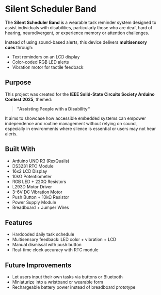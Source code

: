 # Silent Scheduler Band

The **Silent Scheduler Band** is a wearable task reminder system designed to assist individuals with disabilities, particularly those who are deaf, hard of hearing, neurodivergent, or experience memory or attention challenges.

Instead of using sound-based alerts, this device delivers **multisensory cues** through:

* Text reminders on an LCD display
* Color-coded RGB LED alerts
* Vibration motor for tactile feedback

## Purpose

This project was created for the **IEEE Solid-State Circuits Society Arduino Contest 2025**, themed:

> **"Assisting People with a Disability"**

It aims to showcase how accessible embedded systems can empower independence and routine management without relying on sound, especially in environments where silence is essential or users may not hear alerts.

## Built With

* Arduino UNO R3 (RexQualis)
* DS3231 RTC Module
* 16x2 LCD Display
* 10kΩ Potentiometer
* RGB LED + 220Ω Resistors
* L293D Motor Driver
* 3–6V DC Vibration Motor
* Push Button + 10kΩ Resistor
* Power Supply Module
* Breadboard + Jumper Wires

## Features

* Hardcoded daily task schedule
* Multisensory feedback: LED color + vibration + LCD
* Manual dismissal with push button
* Real-time clock accuracy with RTC module

## Future Improvements

* Let users input their own tasks via buttons or Bluetooth
* Miniaturize into a wristband or wearable form
* Rechargeable battery power instead of breadboard prototype
